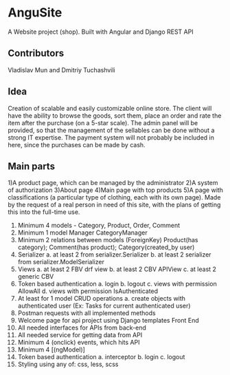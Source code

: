 # AnguSite
A Website project (shop). Built with Angular and Django REST API

## Contributors
Vladislav Mun and
Dmitriy Tuchashvili

## Idea
Creation of scalable and easily customizable online store. The client will have the ability to browse the goods, sort them, place an order and rate the item after the purchase (on a 5-star scale). The admin panel will be provided, so that the management of the sellables can be done without a strong IT expertise. The payment system will not probably be included in here, since the purchases can be made by cash. 

## Main parts
1)A product page, which can be managed by the administrator
2)A system of authorization 
3)About page
4)Main page with top products
5)A page with classifications (a particular type of clothing, each with its own page). 
Made by the request of a real person in need of this site, with the  plans of getting this into the full-time use.

1. Minimum 4 models - Category, Product, Order, Comment
2. Minimum 1 model Manager CategoryManager
3. Minimum 2 relations between models (ForeignKey) Product(has category); Comment(has product); Category(created_by user)
4. Serializer
a. at least 2 from serializer.Serializer
b. at least 2 serializer from serializer.ModelSerializer
5. Views
a. at least 2 FBV drf view
b. at least 2 CBV APIView
c. at least 2 generic CBV
6. Token based authentication
a. login
b. logout
c. views with permission AllowAll
d. views with permission IsAuthenticated
7. At least for 1 model CRUD operations
a. create objects with authenticated user (Ex: Tasks for current
authenticated user)
8. Postman requests with all implemented methods
9. Welcome page for api project using Django templates
Front End
1. All needed interfaces for APIs from back-end
2. All needed service for getting data from API
3. Minimum 4 (onclick) events, which hits API
4. Minimum 4 [(ngModel)]
5. Token based authentication
a. interceptor
b. login
c. logout
6. Styling using any of: css, less, scss

